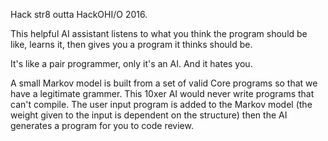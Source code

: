 Hack str8 outta HackOHI/O 2016.

This helpful AI assistant listens to what you think the program should be 
like, learns it, then gives you a program it thinks should be.

It's like a pair programmer, only it's an AI. And it hates you.

A small Markov model is built from a set of valid Core programs so that
we have a legitimate grammer. This 10xer AI would never write programs that
can't compile. The user input program is added to the Markov model (the 
weight given to the input is dependent on the structure) then the AI 
generates a program for you to code review. 
